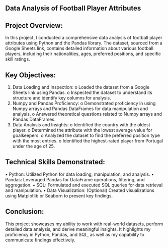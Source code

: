 ## Data Analysis of Football Player Attributes

## Project Overview: 
In this project, I conducted a comprehensive data analysis of football player attributes using Python and the Pandas library. 
The dataset, sourced from a Google Sheets link, contains detailed information about various football players, including their nationalities, ages, 
preferred positions, and specific skill ratings.

## Key Objectives:
1.	Data Loading and Inspection:
  o	Loaded the dataset from a Google Sheets link using Pandas.
  o	Inspected the dataset to understand its structure and identify key columns for analysis.
2.	Numpy and Pandas Proficiency:
  o	Demonstrated proficiency in using Numpy arrays and Pandas DataFrames for data manipulation and analysis.
  o	Answered theoretical questions related to Numpy arrays and Pandas DataFrames.
3.	Data Analysis and Insights:
  o	Identified the country with the oldest player.
  o	Determined the attribute with the lowest average value for goalkeepers.
  o	Analyzed the dataset to find the preferred position type with the most entries.
  o	Identified the highest-rated player from Portugal under the age of 25.

## Technical Skills Demonstrated:
  •	Python: Utilized Python for data loading, manipulation, and analysis.
  •	Pandas: Leveraged Pandas for DataFrame operations, filtering, and aggregation.
  •	SQL: Formulated and executed SQL queries for data retrieval and manipulation.
  •	Data Visualization: (Optional) Created visualizations using Matplotlib or Seaborn to present key findings.

## Conclusion: 
This project showcases my ability to work with real-world datasets, perform detailed data analysis, and derive meaningful insights. 
It highlights my proficiency in Python, Pandas, and SQL, as well as my capability to communicate findings effectively.

